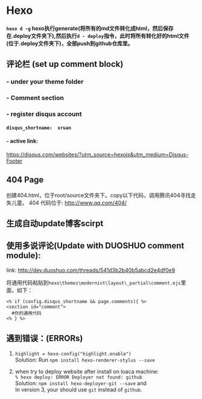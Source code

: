 # Hexo

#### `hexo d -g` hexo执行generate(将所有的md文件转化成html，然后保存在.deploy文件夹下),然后执行`d - deploy`指令，此时将所有转化好的html文件(位于.deploy文件夹下)，全部push到github仓库里。


## 评论栏 (set up comment block)
### - under your theme folder
### - Comment section
### - register disqus account
#### `disqus_shortname:  xruan`
#### - active link: 
https://disqus.com/websites/?utm_source=hexojs&utm_medium=Disqus-Footer


## 404 Page
创建404.html，位于root/source文件夹下。copy以下代码，调用腾讯404寻找走失儿童。
404 代码位于: 
http://www.qq.com/404/

## 生成自动update博客scirpt

## 使用多说评论(Update with DUOSHUO comment module):
link: http://dev.duoshuo.com/threads/541d3b2b40b5abcd2e4df0e9

将通用代码粘贴到`hexo\themes\modernist\layout\_partial\comment.ejs`里面，如下：

```
<% if (config.disqus_shortname && page.comments){ %>
<section id="comment">
  #你的通用代码
<% } %>
```


## 遇到错误：(ERRORs)
1. `highlight = hexo-config("highlight.enable")`  
Solution: Run `npm install hexo-renderer-stylus --save`

2. when try to deploy website after install on loaca machine:   
`% hexo deploy: ERROR Deployer not found: github`  
Solution: `npm install hexo-deployer-git --save` and   
In version 3, your should use `git` instead of `github`.

